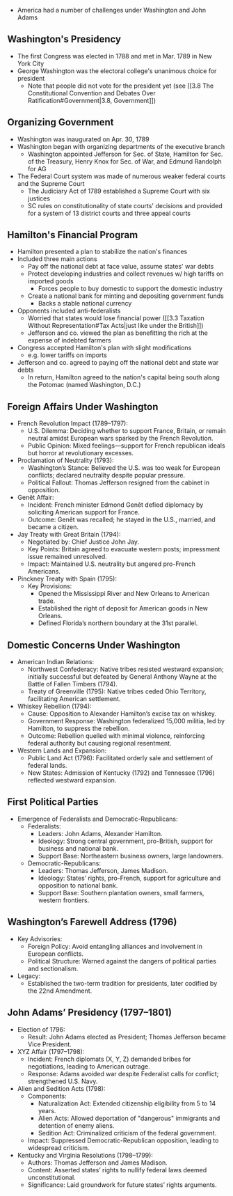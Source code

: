 * America had a number of challenges under Washington and John Adams
## Washington's Presidency
- The first Congress was elected in 1788 and met in Mar. 1789 in New York City
- George Washington was the electoral college's unanimous choice for president
	- Note that people did not vote for the president yet (see [[3.8 The Constitutional Convention and Debates Over Ratification#Government|3.8, Government]])
## Organizing Government
- Washington was inaugurated on Apr. 30, 1789
- Washington began with organizing departments of the executive branch
	- Washington appointed Jefferson for Sec. of State, Hamilton for Sec. of the Treasury, Henry Knox for Sec. of War, and Edmund Randolph for AG
- The Federal Court system was made of numerous weaker federal courts and the Supreme Court
	- The Judiciary Act of 1789 established a Supreme Court with six justices
	- SC rules on constitutionality of state courts' decisions and provided for a system of 13 district courts and three appeal courts
## Hamilton's Financial Program
* Hamilton presented a plan to stabilize the nation's finances
* Included three main actions
	* Pay off the national debt at face value, assume states' war debts
	* Protect developing industries and collect revenues w/ high tariffs on imported goods
		* Forces people to buy domestic to support the domestic industry
	* Create a national bank for minting and depositing government funds
		* Backs a stable national currency
* Opponents included anti-federalists
	* Worried that states would lose financial power ([[3.3 Taxation Without Representation#Tax Acts|just like under the British]])
	* Jefferson and co. viewed the plan as benefitting the rich at the expense of indebted farmers
* Congress accepted Hamilton's plan with slight modifications
	* e.g. lower tariffs on imports
* Jefferson and co. agreed to paying off the national debt and state war debts
	* In return, Hamilton agreed to the nation's capital being south along the Potomac (named Washington, D.C.)
## Foreign Affairs Under Washington

- French Revolution Impact (1789–1797):
    - U.S. Dilemma: Deciding whether to support France, Britain, or remain neutral amidst European wars sparked by the French Revolution.
    - Public Opinion: Mixed feelings—support for French republican ideals but horror at revolutionary excesses.
- Proclamation of Neutrality (1793):
    - Washington’s Stance: Believed the U.S. was too weak for European conflicts; declared neutrality despite popular pressure.
    - Political Fallout: Thomas Jefferson resigned from the cabinet in opposition.
- Genêt Affair:
    - Incident: French minister Edmond Genêt defied diplomacy by soliciting American support for France.
    - Outcome: Genêt was recalled; he stayed in the U.S., married, and became a citizen.
- Jay Treaty with Great Britain (1794):
    - Negotiated by: Chief Justice John Jay.
    - Key Points: Britain agreed to evacuate western posts; impressment issue remained unresolved.
    - Impact: Maintained U.S. neutrality but angered pro-French Americans.
- Pinckney Treaty with Spain (1795):
    - Key Provisions:
        - Opened the Mississippi River and New Orleans to American trade.
        - Established the right of deposit for American goods in New Orleans.
        - Defined Florida’s northern boundary at the 31st parallel.

## Domestic Concerns Under Washington

- American Indian Relations:
    - Northwest Confederacy: Native tribes resisted westward expansion; initially successful but defeated by General Anthony Wayne at the Battle of Fallen Timbers (1794).
    - Treaty of Greenville (1795): Native tribes ceded Ohio Territory, facilitating American settlement.
- Whiskey Rebellion (1794):
    - Cause: Opposition to Alexander Hamilton’s excise tax on whiskey.
    - Government Response: Washington federalized 15,000 militia, led by Hamilton, to suppress the rebellion.
    - Outcome: Rebellion quelled with minimal violence, reinforcing federal authority but causing regional resentment.
- Western Lands and Expansion:
    - Public Land Act (1796): Facilitated orderly sale and settlement of federal lands.
    - New States: Admission of Kentucky (1792) and Tennessee (1796) reflected westward expansion.

## First Political Parties

- Emergence of Federalists and Democratic-Republicans:
    - Federalists:
        - Leaders: John Adams, Alexander Hamilton.
        - Ideology: Strong central government, pro-British, support for business and national bank.
        - Support Base: Northeastern business owners, large landowners.
    - Democratic-Republicans:
        - Leaders: Thomas Jefferson, James Madison.
        - Ideology: States’ rights, pro-French, support for agriculture and opposition to national bank.
        - Support Base: Southern plantation owners, small farmers, western frontiers.

## Washington’s Farewell Address (1796)

- Key Advisories:
    - Foreign Policy: Avoid entangling alliances and involvement in European conflicts.
    - Political Structure: Warned against the dangers of political parties and sectionalism.
- Legacy:
    - Established the two-term tradition for presidents, later codified by the 22nd Amendment.

## John Adams’ Presidency (1797–1801)

- Election of 1796:
    - Result: John Adams elected as President; Thomas Jefferson became Vice President.
- XYZ Affair (1797–1798):
    - Incident: French diplomats (X, Y, Z) demanded bribes for negotiations, leading to American outrage.
    - Response: Adams avoided war despite Federalist calls for conflict; strengthened U.S. Navy.
- Alien and Sedition Acts (1798):
    - Components:
        - Naturalization Act: Extended citizenship eligibility from 5 to 14 years.
        - Alien Acts: Allowed deportation of "dangerous" immigrants and detention of enemy aliens.
        - Sedition Act: Criminalized criticism of the federal government.
    - Impact: Suppressed Democratic-Republican opposition, leading to widespread criticism.
- Kentucky and Virginia Resolutions (1798–1799):
    - Authors: Thomas Jefferson and James Madison.
    - Content: Asserted states’ rights to nullify federal laws deemed unconstitutional.
    - Significance: Laid groundwork for future states’ rights arguments.